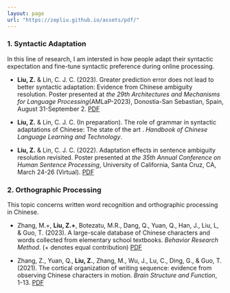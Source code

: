 ```yaml
---
layout: page
url: "https://zepliu.github.io/assets/pdf/"
---
```

### 1. Syntactic Adaptation

In this line of research, I am intersted in how people adapt their syntactic expectation and fine-tune syntactic preference during online processing.

- **Liu, Z.** & Lin, C. J. C. (2023). Greater prediction error does not lead to better syntactic adaptation: Evidence from Chinese ambiguity resolution. Poster presented at *the 29th Architectures and Mechanisms for Language Processing*(AMLaP-2023), Donostia-San Sebastian, Spain, August 31-September 2. [PDF](https://zepliu.github.io/assets/pdf/AMLaP23.pdf)

- **Liu, Z.** & Lin, C. J. C. (In preparation). The role of grammar in syntactic adaptations of Chinese: The state of the art . *Handbook of Chinese Language Learning and Technology*.

- **Liu, Z.** & Lin, C. J. C. (2022). Adaptation effects in sentence ambiguity resolution revisited. Poster presented at *the 35th Annual Conference on Human Sentence Processing*, University of California, Santa Cruz, CA, March 24-26 (Virtual). [PDF](https://zepliu.github.io/assets/pdf/HSP22.pdf)

### 2. Orthographic Processing

This topic concerns written word recognition and orthographic processing in Chinese. 

- Zhang, M.+, **Liu, Z.+**, Botezatu, M.R., Dang, Q., Yuan, Q., Han, J., Liu, L, & Guo, T. (2023). A large-scale database of Chinese characters and words collected from elementary school textbooks. *Behavior Research Method*. (+ denotes equal contribution) [PDF](https://zepliu.github.io/assets/pdf/BRM23.pdf)

- Zhang, Z., Yuan, Q., **Liu, Z.**, Zhang, M., Wu, J., Lu, C., Ding, G., & Guo, T. (2021). The cortical organization of writing sequence: evidence from observing Chinese characters in motion. *Brain Structure and Function*, 1-13. [PDF](https://zepliu.github.io/assets/pdf/BSF21.pdf)
